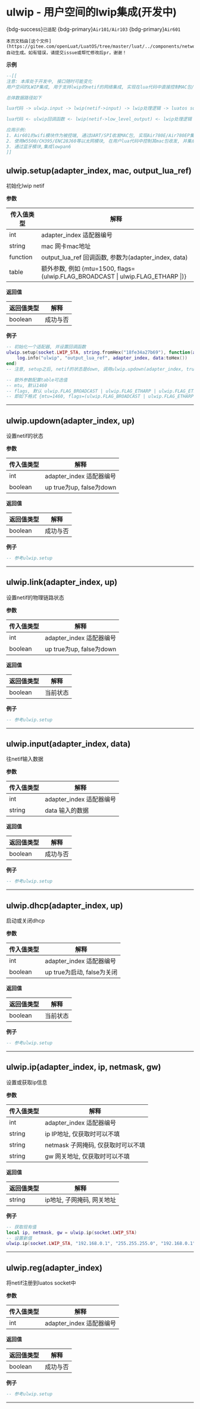 # ulwip - 用户空间的lwip集成(开发中)

{bdg-success}`已适配` {bdg-primary}`Air101/Air103` {bdg-primary}`Air601`

```{note}
本页文档由[这个文件](https://gitee.com/openLuat/LuatOS/tree/master/luat/../components/network/ulwip/binding/luat_lib_ulwip.c)自动生成。如有错误，请提交issue或帮忙修改后pr，谢谢！
```


**示例**

```lua
--[[
注意: 本库处于开发中, 接口随时可能变化
用户空间的LWIP集成, 用于支持lwip的netif的网络集成, 实现在lua代码中直接控制MAC包/IP包的收发

总体数据路径如下

lua代码 -> ulwip.input -> lwip(netif->input) -> lwip处理逻辑 -> luatos socket框架

lua代码 <- ulwip回调函数 <- lwip(netif->low_level_output) <- lwip处理逻辑 <- luatos socket框架

应用示例:
1. Air601的wifi模块作为被控端, 通过UART/SPI收发MAC包, 实现Air780E/Air780EP集成wifi模块的功能
2. 使用W5500/CH395/ENC28J60等以太网模块, 在用户lua代码中控制其mac包收发, 并集成到luatos socket框架中
3. 通过蓝牙模块,集成lowpan6
]]

```

## ulwip.setup(adapter_index, mac, output_lua_ref)



初始化lwip netif

**参数**

|传入值类型|解释|
|-|-|
|int|adapter_index 适配器编号|
|string|mac 网卡mac地址|
|function|output_lua_ref 回调函数, 参数为(adapter_index, data)|
|table|额外参数, 例如 {mtu=1500, flags=(ulwip.FLAG_BROADCAST \| ulwip.FLAG_ETHARP \|)}|

**返回值**

|返回值类型|解释|
|-|-|
|boolean|成功与否|

**例子**

```lua
-- 初始化一个适配器, 并设置回调函数
ulwip.setup(socket.LWIP_STA, string.fromHex("18fe34a27b69"), function(adapter_index, data)
    log.info("ulwip", "output_lua_ref", adapter_index, data:toHex())
end)
-- 注意, setup之后, netif的状态是down, 调用ulwip.updown(adapter_index, true)后, 才能正常收发数据

-- 额外参数配置table可选值
-- mtu, 默认1460
-- flags, 默认 ulwip.FLAG_BROADCAST | ulwip.FLAG_ETHARP | ulwip.FLAG_ETHERNET | ulwip.FLAG_IGMP | ulwip.FLAG_MLD6
-- 即如下格式 {mtu=1460, flags=(ulwip.FLAG_BROADCAST | ulwip.FLAG_ETHARP | ulwip.FLAG_ETHERNET | ulwip.FLAG_IGMP | ulwip.FLAG_MLD6)}

```

---

## ulwip.updown(adapter_index, up)



设置netif的状态

**参数**

|传入值类型|解释|
|-|-|
|int|adapter_index 适配器编号|
|boolean|up true为up, false为down|

**返回值**

|返回值类型|解释|
|-|-|
|boolean|成功与否|

**例子**

```lua
-- 参考ulwip.setup

```

---

## ulwip.link(adapter_index, up)



设置netif的物理链路状态

**参数**

|传入值类型|解释|
|-|-|
|int|adapter_index 适配器编号|
|boolean|up true为up, false为down|

**返回值**

|返回值类型|解释|
|-|-|
|boolean|当前状态|

**例子**

```lua
-- 参考ulwip.setup

```

---

## ulwip.input(adapter_index, data)



往netif输入数据

**参数**

|传入值类型|解释|
|-|-|
|int|adapter_index 适配器编号|
|string|data 输入的数据|

**返回值**

|返回值类型|解释|
|-|-|
|boolean|成功与否|

**例子**

```lua
-- 参考ulwip.setup

```

---

## ulwip.dhcp(adapter_index, up)



启动或关闭dhcp

**参数**

|传入值类型|解释|
|-|-|
|int|adapter_index 适配器编号|
|boolean|up true为启动, false为关闭|

**返回值**

|返回值类型|解释|
|-|-|
|boolean|当前状态|

**例子**

```lua
-- 参考ulwip.setup

```

---

## ulwip.ip(adapter_index, ip, netmask, gw)



设置或获取ip信息

**参数**

|传入值类型|解释|
|-|-|
|int|adapter_index 适配器编号|
|string|ip IP地址, 仅获取时可以不填|
|string|netmask 子网掩码, 仅获取时可以不填|
|string|gw 网关地址, 仅获取时可以不填|

**返回值**

|返回值类型|解释|
|-|-|
|string|ip地址, 子网掩码, 网关地址|

**例子**

```lua
-- 获取现有值
local ip, netmask, gw = ulwip.ip(socket.LWIP_STA)
-- 设置新值
ulwip.ip(socket.LWIP_STA, "192.168.0.1", "255.255.255.0", "192.168.0.1")

```

---

## ulwip.reg(adapter_index)



将netif注册到luatos socket中

**参数**

|传入值类型|解释|
|-|-|
|int|adapter_index 适配器编号|

**返回值**

|返回值类型|解释|
|-|-|
|boolean|成功与否|

**例子**

```lua
-- 参考ulwip.setup

```

---

